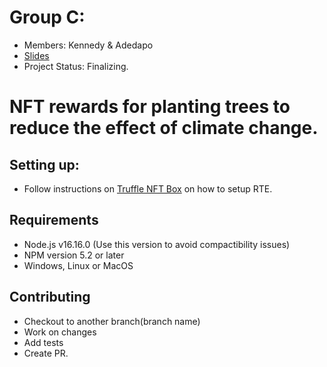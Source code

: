 # Group C:
- Members: Kennedy & Adedapo
- [Slides](https://docs.google.com/presentation/d/1NH4rezFO93f8c-FGLoYft9Iing0FoiQmGOrU2UGS1UU/edit#slide=id.g1a2f078a7b6_0_0)
- Project Status: Finalizing.

# NFT rewards for planting trees to reduce the effect of climate change.

## Setting up:
- Follow instructions on [Truffle NFT Box](https://trufflesuite.com/boxes/nft-box/) on how to setup RTE.
    
## Requirements
- Node.js v16.16.0 (Use this version to avoid compactibility issues)
- NPM version 5.2 or later
- Windows, Linux or MacOS

## Contributing
- Checkout to another branch(branch name)
- Work on changes
- Add tests
- Create PR.
